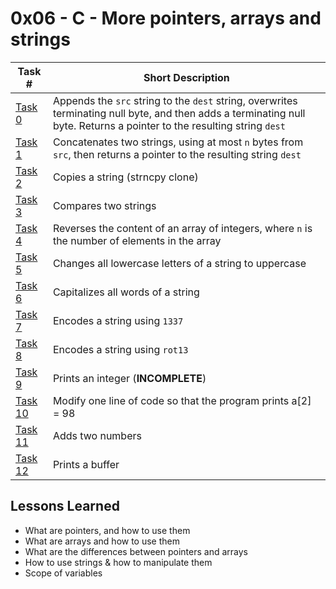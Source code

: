  # 0x06 - C - More pointers, arrays and strings
Task # | Short Description
-------|------------
[Task 0](0-strcat.c) | Appends the `src` string to the `dest` string, overwrites terminating null byte, and then adds a terminating null byte. Returns a pointer to the resulting string `dest`
[Task 1](1-strncat.c) | Concatenates two strings, using at most `n` bytes from `src`, then returns a pointer to the resulting string `dest`
[Task 2](2-strncpy.c) | Copies a string (strncpy clone)
[Task 3](3-strcmp.c) | Compares two strings
[Task 4](4-rev_array.c) | Reverses the content of an array of integers, where `n` is the number of elements in the array
[Task 5](5-string_toupper.c) | Changes all lowercase letters of a string to uppercase
[Task 6](6-cap_string.c) | Capitalizes all words of a string
[Task 7](7-leet.c) | Encodes a string using `1337`
[Task 8](8-rot13.c) | Encodes a string using `rot13`
[Task 9](100-print_number.c) | Prints an integer (**INCOMPLETE**)
[Task 10](101-magic.c) | Modify one line of code so that the program prints a[2] = 98
[Task 11](102-infinite_add.c) | Adds two numbers
[Task 12](103-print_buffer.c) | Prints a buffer

 ## Lessons Learned
* What are pointers, and how to use them
* What are arrays and how to use them
* What are the differences between pointers and arrays
* How to use strings & how to manipulate them
* Scope of variables
